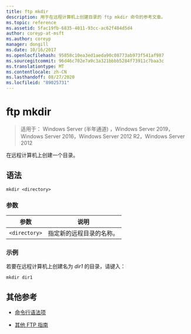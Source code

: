 ```yaml
---
title: ftp mkdir
description: 用于在远程计算机上创建目录的 ftp mkdir 命令的参考文章。
ms.topic: reference
ms.assetid: 5fac19fb-6835-4011-93cc-ac62f484d5d4
author: coreyp-at-msft
ms.author: coreyp
manager: dongill
ms.date: 10/16/2017
ms.openlocfilehash: 95858c10ea3ed1aeda90c08773ab973f541af987
ms.sourcegitcommit: 96d46c702e7a9c3a321bbbb5284f73911c7baa3c
ms.translationtype: MT
ms.contentlocale: zh-CN
ms.lasthandoff: 08/27/2020
ms.locfileid: "89025731"
---
```

# <a name="ftp-mkdir"></a>ftp mkdir

> 适用于： Windows Server (半年通道) ，Windows Server 2019，Windows Server 2016，Windows Server 2012 R2，Windows Server 2012

在远程计算机上创建一个目录。

## <a name="syntax"></a>语法

```
mkdir <directory>
```

### <a name="parameters"></a>参数

| 参数 | 说明 |
| --------- | ----------- |
| `<directory>` | 指定新的远程目录的名称。 |

### <a name="examples"></a>示例

若要在远程计算机上创建名为 *dir1* 的目录，请键入：

```
mkdir dir1
```

## <a name="additional-references"></a>其他参考

- [命令行语法项](command-line-syntax-key.md)

- [其他 FTP 指南](/previous-versions/orphan-topics/ws.10/cc756013(v=ws.10))
